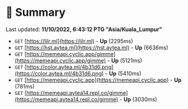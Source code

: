 # 📖 Summary
Last updated: **11/10/2022, 6:43:12 PTG "Asia/Kuala_Lumpur"**

- `GET` [https://lilr.ml](https://lilr.ml) - **Up** (2295ms)
- `GET` [https://hst.aytea.ml](https://hst.aytea.ml) - **Up** (6636ms)
- `GET` [https://memeapi.cyclic.app/gimme](https://memeapi.cyclic.app/gimme) - **Up** (5121ms)
- `GET` [https://color.aytea.ml/4b31d6.png](https://color.aytea.ml/4b31d6.png) - **Up** (5410ms)
- `GET` [https://memeapi.cyclic.app](https://memeapi.cyclic.app) - **Up** (781ms)
- `GET` [https://memeapi.aytea14.repl.co/gimme](https://memeapi.aytea14.repl.co/gimme) - **Up** (3030ms)
